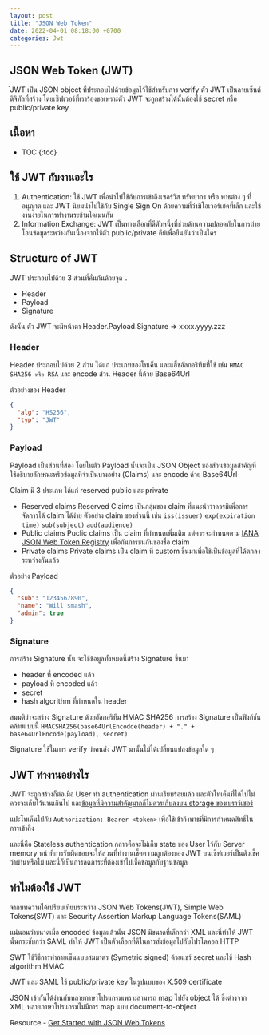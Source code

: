 ```yaml
---
layout: post
title: "JSON Web Token"
date: 2022-04-01 08:18:00 +0700
categories: Jwt
---
```


## JSON Web Token (JWT)

๋JWT เป็น JSON object ที่ประกอบไปด้วยข้อมูลไว้ใช้สำหรับการ verify ตัว JWT เป็นลายเซ็นต์ดิจิทัลที่สร้าง
โดยเซิฟเวอร์ที่เราร้องขอเพราะตัว JWT จะถูกสร้างได้นั้นต้องใช้ secret หรือ public/private key

## เนื้อหา

* TOC
{:toc}

## ใช้ JWT กับงานอะไร

1. Authentication: ใช้ JWT เพื่อนำไปใช้กับการเข้าถึงเซอร์วิส ทรัพยากร หรือ พาธต่าง ๆ ที่อนุญาต และ JWT นิยมนำไปใช้กับ Single Sign On ด้วยความที่ว่ามีโอเวอร์เฮดที่เล็ก และใช้งานง่ายในการทำงานระข้ามโดเมนกัน
2. Information Exchange: JWT เป็นทางเลือกที่ดีตัวหนึ่งที่ช่วยด้านความปลอดภัยในการถ่ายโอนข้อมูลระหว่างกันเนื่องจากใช้ตัว public/private คีย์เพื่อยืนยันว่าเป็นใคร

## Structure of JWT

JWT ประกอบไปด้วย 3 ส่วนที่คั่นกันด้วยจุด `.`

- Header
- Payload
- Signature

ดังนั้น ตัว JWT จะมีหน้าตา Header.Payload.Signature => xxxx.yyyy.zzz

### Header

Header ประกอบไปด้วย 2 ส่วน ได้แก่ ประเภทของโทเค็น และแฮ็ชอัลกอริทึมที่ใช้ เช่น `HMAC SHA256 หรือ RSA` และ encode ส่วน Header นี้ด้วย Base64Url

ตัวอย่างของ Header

```json
{
  "alg": "HS256",
  "typ": "JWT"
}
```

### Payload

Payload เป็นส่วนที่สอง โดยในตัว Payload นั้นจะเป็น JSON Object ของส่วนข้อมูลสำคัญที่ใช้อธิบายลักษณะหรือข้อมูลที่จำเป็นบางอย่าง (Claims) และ encode ด้วย Base64Url

Claim มี 3 ประเภท ได้แก่ reserved public และ private

- Reserved claims
  Reserved Claims เป็นกลุ่มของ claim ที่แนะนำว่าควรมีเพื่อการจัดการได้ claim ได้ง่าย ตัวอย่าง claim ของส่วนนี้ เช่น `iss(issuer)` `exp(expiration time)` `sub(subject)` `aud(audience)`
- Public claims
  Puclic claims เป็น claim ที่กำหนดเพิ่มเติม แต่ควรจะกำหนดตาม [IANA JSON Web Token Registry](https://www.iana.org/assignments/jwt/jwt.xhtml) เพื่อกันการชนกันของชื่อ claim
- Private claims
  Private claims เป็น claim ที่ custom ขึ้นมาเพื่อใช้เป็นข้อมูลที่ได้ตกลงระหว่างกันแล้ว

ตัวอย่าง Payload

```json
{
  "sub": "1234567890",
  "name": "Will smash",
  "admin": true
}
```

### Signature

การสร้าง Signature นั้น จะใช้ข้อมูลทั้งหมดนี้สร้าง Signature ขึ้นมา

- header ที่ encoded แล้ว
- payload ที่ encoded แล้ว
- secret
- hash algorithm ที่กำหนดใน header

สมมติว่าจะสร้าง Signature ด้วยอัลกอริทึม HMAC SHA256 การสร้าง Signature เป็นฟังก์ชันคล้ายแบบนี้ `HMACSHA256(base64UrlEncodde(header) + "." + base64UrlEncode(payload), secret)`

Signature ใช้ในการ verify ว่าคนส่ง JWT มานั้นไม่ได้เปลี่ยนแปลงข้อมูลใด ๆ

## JWT ทำงานอย่างไร

JWT จะถูกสร้างก็ต่อเมื่อ User ทำ authentication ผ่านเรียบร้อยแล้ว และตัวโทเค็นที่ได้ไปไม่ควรจะเก็บไว้นานเกินไป และ[ข้อมูลที่มีความสำคัญมากก็ไม่ควรเก็บลงบน storage ของเบราว์เซอร์](https://cheatsheetseries.owasp.org/cheatsheets/HTML5_Security_Cheat_Sheet.html#local-storage)

แปะโทเค็นไปกับ `Authorization: Bearer <token>` เพื่อใช้เข้าถึงพาธที่มีการกำหนดสิทธิ์ในการเข้าถึง

และนี่คือ Stateless authentication กล่าวคือจะไม่เก็บ state ของ User ไว้กับ Server memory หน้าที่การรับผิดชอบจะให้ส่วนที่ทำงานเช็คความถูกต้องของ JWT บนเซิฟเวอร์เป็นตัวเช็คว่าผ่านหรือไม่ และนี่ก็เป็นการลดภาระที่ต้องเข้าไปเช็คข้อมูลกับฐานข้อมูล

## ทำไมต้องใช้ JWT

จากบทความได้เปรียบเทียบระหว่าง JSON Web Tokens(JWT), Simple Web Tokens(SWT) และ Security Assertion Markup Language Tokens(SAML)

แน่นอนว่าขนาดเมื่อ encoded ข้อมูลแล้วนั้น JSON มีขนาดที่เล็กกว่า XML และนี่ทำให้ JWT นั้นกระชับกว่า SAML ทำให้ JWT เป็นตัวเลือกที่ดีในการส่งข้อมูลไปกับโปรโตคอล HTTP

SWT ใช้วิธีการทำลายเซ็นแบบสมมาตร (Symetric signed) ด้วยแชร์ secret และใช้ Hash algorithm HMAC

JWT และ SAML ใช้ public/private key ในรูปแบบของ X.509 certificate

JSON เข้ากันได้ง่านกับหลายภาษาโปรแกรมเพราะสามารถ map ไปยัง object ได้ ซึ่งต่างจาก XML หลายภาษาโปรแกรมไม่มีการ map แบบ document-to-object

Resource - [Get Started with JSON Web Tokens](https://auth0.com/learn/json-web-tokens/)
